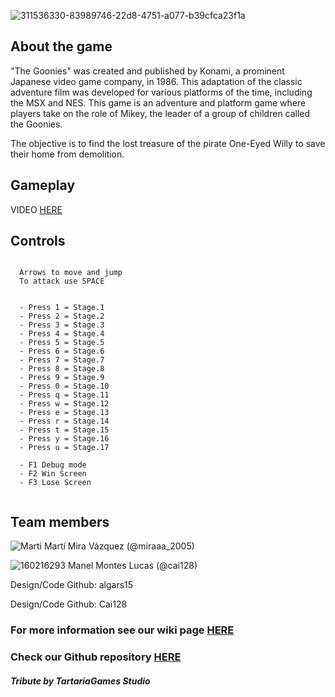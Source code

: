
![311536330-83989746-22d8-4751-a077-b39cfca23f1a](https://github.com/algars15/TheGoonies-Game/assets/160216136/a27df56e-8c77-4e62-af60-50694284cebf)

## About the game

"The Goonies" was created and published by Konami, a prominent Japanese video game company, in 1986.
This adaptation of the classic adventure film was developed for various platforms of the time, including the MSX and NES. This game is an adventure and platform game where players take on the role of Mikey, the leader of a group of children called the Goonies. 

The objective is to find the lost treasure of the pirate One-Eyed Willy to save their home from demolition.

## Gameplay

VIDEO [HERE](https://youtu.be/6O3b1lGK5a8)

## Controls
~~~~~~~~~~~~~~~

  Arrows to move and jump
  To attack use SPACE


  - Press 1 = Stage.1
  - Press 2 = Stage.2
  - Press 3 = Stage.3
  - Press 4 = Stage.4
  - Press 5 = Stage.5
  - Press 6 = Stage.6
  - Press 7 = Stage.7
  - Press 8 = Stage.8
  - Press 9 = Stage.9
  - Press 0 = Stage.10
  - Press q = Stage.11
  - Press w = Stage.12
  - Press e = Stage.13
  - Press r = Stage.14
  - Press t = Stage.15
  - Press y = Stage.16
  - Press u = Stage.17

  - F1 Debug mode
  - F2 Win Screen
  - F3 Lose Screen


~~~~~~~~~~~~~~~

## Team members

![Marti](https://github.com/algars15/TheGoonies-Game/assets/160216136/d9dea60b-a698-459a-8ccd-ce8a953d0173)
  Martí Mira Vázquez (@miraaa_2005)


![160216293](https://github.com/algars15/TheGoonies-Game/assets/160216136/c345f548-a6d1-4d23-9ea9-1fe32bb431b4)
  Manel Montes Lucas (@cai128)

  Design/Code
    Github: algars15

  Design/Code
    Github: Cai128


### For more information see our wiki page [HERE](https://github.com/algars15/TheGoonies-Game/wiki)
### Check our Github repository [HERE](https://github.com/algars15/TheGoonies-Game)




#### _Tribute by TartariaGames Studio_

